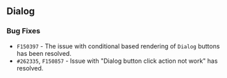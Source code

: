 ## Dialog

### Bug Fixes

- `F150397` - The issue with conditional based rendering of `Dialog` buttons has been resolved.
- `#262335`, `F150857` - Issue with "Dialog button click action not work" has resolved.
